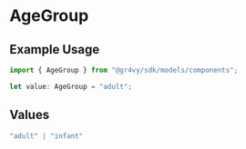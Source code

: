 # AgeGroup

## Example Usage

```typescript
import { AgeGroup } from "@gr4vy/sdk/models/components";

let value: AgeGroup = "adult";
```

## Values

```typescript
"adult" | "infant"
```
